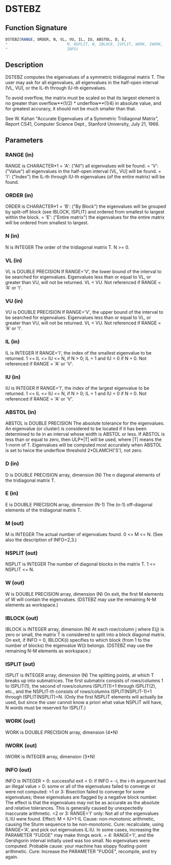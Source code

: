 # DSTEBZ

## Function Signature

```fortran
DSTEBZ(RANGE, ORDER, N, VL, VU, IL, IU, ABSTOL, D, E,
*                          M, NSPLIT, W, IBLOCK, ISPLIT, WORK, IWORK,
*                          INFO)
```

## Description


 DSTEBZ computes the eigenvalues of a symmetric tridiagonal
 matrix T.  The user may ask for all eigenvalues, all eigenvalues
 in the half-open interval (VL, VU], or the IL-th through IU-th
 eigenvalues.

 To avoid overflow, the matrix must be scaled so that its
 largest element is no greater than overflow**(1/2) * underflow**(1/4) in absolute value, and for greatest
 accuracy, it should not be much smaller than that.

 See W. Kahan "Accurate Eigenvalues of a Symmetric Tridiagonal
 Matrix", Report CS41, Computer Science Dept., Stanford
 University, July 21, 1966.

## Parameters

### RANGE (in)

RANGE is CHARACTER*1 = 'A': ("All") all eigenvalues will be found. = 'V': ("Value") all eigenvalues in the half-open interval (VL, VU] will be found. = 'I': ("Index") the IL-th through IU-th eigenvalues (of the entire matrix) will be found.

### ORDER (in)

ORDER is CHARACTER*1 = 'B': ("By Block") the eigenvalues will be grouped by split-off block (see IBLOCK, ISPLIT) and ordered from smallest to largest within the block. = 'E': ("Entire matrix") the eigenvalues for the entire matrix will be ordered from smallest to largest.

### N (in)

N is INTEGER The order of the tridiagonal matrix T. N >= 0.

### VL (in)

VL is DOUBLE PRECISION If RANGE='V', the lower bound of the interval to be searched for eigenvalues. Eigenvalues less than or equal to VL, or greater than VU, will not be returned. VL < VU. Not referenced if RANGE = 'A' or 'I'.

### VU (in)

VU is DOUBLE PRECISION If RANGE='V', the upper bound of the interval to be searched for eigenvalues. Eigenvalues less than or equal to VL, or greater than VU, will not be returned. VL < VU. Not referenced if RANGE = 'A' or 'I'.

### IL (in)

IL is INTEGER If RANGE='I', the index of the smallest eigenvalue to be returned. 1 <= IL <= IU <= N, if N > 0; IL = 1 and IU = 0 if N = 0. Not referenced if RANGE = 'A' or 'V'.

### IU (in)

IU is INTEGER If RANGE='I', the index of the largest eigenvalue to be returned. 1 <= IL <= IU <= N, if N > 0; IL = 1 and IU = 0 if N = 0. Not referenced if RANGE = 'A' or 'V'.

### ABSTOL (in)

ABSTOL is DOUBLE PRECISION The absolute tolerance for the eigenvalues. An eigenvalue (or cluster) is considered to be located if it has been determined to lie in an interval whose width is ABSTOL or less. If ABSTOL is less than or equal to zero, then ULP*|T| will be used, where |T| means the 1-norm of T. Eigenvalues will be computed most accurately when ABSTOL is set to twice the underflow threshold 2*DLAMCH('S'), not zero.

### D (in)

D is DOUBLE PRECISION array, dimension (N) The n diagonal elements of the tridiagonal matrix T.

### E (in)

E is DOUBLE PRECISION array, dimension (N-1) The (n-1) off-diagonal elements of the tridiagonal matrix T.

### M (out)

M is INTEGER The actual number of eigenvalues found. 0 <= M <= N. (See also the description of INFO=2,3.)

### NSPLIT (out)

NSPLIT is INTEGER The number of diagonal blocks in the matrix T. 1 <= NSPLIT <= N.

### W (out)

W is DOUBLE PRECISION array, dimension (N) On exit, the first M elements of W will contain the eigenvalues. (DSTEBZ may use the remaining N-M elements as workspace.)

### IBLOCK (out)

IBLOCK is INTEGER array, dimension (N) At each row/column j where E(j) is zero or small, the matrix T is considered to split into a block diagonal matrix. On exit, if INFO = 0, IBLOCK(i) specifies to which block (from 1 to the number of blocks) the eigenvalue W(i) belongs. (DSTEBZ may use the remaining N-M elements as workspace.)

### ISPLIT (out)

ISPLIT is INTEGER array, dimension (N) The splitting points, at which T breaks up into submatrices. The first submatrix consists of rows/columns 1 to ISPLIT(1), the second of rows/columns ISPLIT(1)+1 through ISPLIT(2), etc., and the NSPLIT-th consists of rows/columns ISPLIT(NSPLIT-1)+1 through ISPLIT(NSPLIT)=N. (Only the first NSPLIT elements will actually be used, but since the user cannot know a priori what value NSPLIT will have, N words must be reserved for ISPLIT.)

### WORK (out)

WORK is DOUBLE PRECISION array, dimension (4*N)

### IWORK (out)

IWORK is INTEGER array, dimension (3*N)

### INFO (out)

INFO is INTEGER = 0: successful exit < 0: if INFO = -i, the i-th argument had an illegal value > 0: some or all of the eigenvalues failed to converge or were not computed: =1 or 3: Bisection failed to converge for some eigenvalues; these eigenvalues are flagged by a negative block number. The effect is that the eigenvalues may not be as accurate as the absolute and relative tolerances. This is generally caused by unexpectedly inaccurate arithmetic. =2 or 3: RANGE='I' only: Not all of the eigenvalues IL:IU were found. Effect: M < IU+1-IL Cause: non-monotonic arithmetic, causing the Sturm sequence to be non-monotonic. Cure: recalculate, using RANGE='A', and pick out eigenvalues IL:IU. In some cases, increasing the PARAMETER "FUDGE" may make things work. = 4: RANGE='I', and the Gershgorin interval initially used was too small. No eigenvalues were computed. Probable cause: your machine has sloppy floating-point arithmetic. Cure: Increase the PARAMETER "FUDGE", recompile, and try again.

